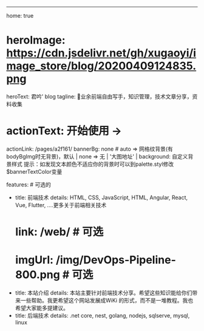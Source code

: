 ---
home: true
# heroImage: https://cdn.jsdelivr.net/gh/xugaoyi/image_store/blog/20200409124835.png
heroText: 君吟' blog
tagline: 🚀业余前端自由写手，知识管理，技术文章分享，资料收集
# actionText: 开始使用 →
actionLink: /pages/a2f161/
bannerBg: none # auto => 网格纹背景(有bodyBgImg时无背景)，默认 | none => 无 | '大图地址' | background: 自定义背景样式       提示：如发现文本颜色不适应你的背景时可以到palette.styl修改$bannerTextColor变量

features: # 可选的
  - title: 前端技术
    details: HTML, CSS, JavaScript, HTML, Angular, React, Vue, Flutter, ....更多关于前端相关技术
    # link: /web/ # 可选
    # imgUrl: /img/DevOps-Pipeline-800.png # 可选
  - title: 本站介绍
    details: 本站主要针对前端技术分享。希望这些知识能给你们带来一些帮助。我更希望这个网站发展成WiKi 的形式，而不是一堆教程。我也希望大家能多提建议。
  - title: 后端技术
    details: .net core, nest, golang, nodejs, sqlserve, mysql, linux


